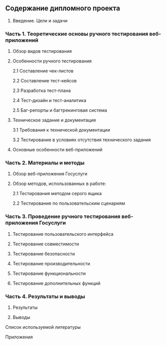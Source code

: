 ## Содержание дипломного проекта 

1. Введение. Цели и задачи

### Часть 1.  Теоретические основы ручного тестирования веб-приложений

1. Обзор видов тестирования
   
2. Особенности ручного тестирования
   
	2.1 Составление чек-листов
	
 	2.2 Составление тест-кейсов
	
 	2.3 Разработка тест-плана
	
 	2.4 Тест-дизайн и тест-аналитика
	
 	2.5 Баг-репорты и багтрекинговая система

3. Техническое задание и документация
	
 	3.1 Требования к технической документации
	
 	3.2 Тестирование в условиях отсутствия технического задания

4. Основные особенности веб-приложений 
	
### Часть 2. Материалы и методы

1. Обзор веб-приложения Госуслуги

2. Обзор методов, использованных в работе: 
	
 	2.1 Тестирования методом серого ящика
	
 	2.2 Тестирование по пользовательским сценариям 

### Часть 3. Проведение ручного тестирования веб-приложения Госуслуги

1. Тестирование пользовательского интерфейса

2. Тестирование совместимости 

3. Тестирование безопасности

4. Тестирование производительности

5. Тестирование функциональности

6. Тестирование дополнительных функций

### Часть 4. Результаты и выводы

1. Результаты
   
2. Выводы

Список используемой литературы

Приложения
